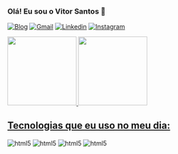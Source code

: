 ### Olá! Eu sou o Vitor Santos 👋

[![Blog](https://img.shields.io/website?label=VitorSantos.com&style=for-the-badge&url=https://vitxr10.github.io/portfolio/)](https://vitxr10.github.io/portfolio/)
[![Gmail](https://img.shields.io/badge/Gmail-D14836?style=for-the-badge&logo=gmail&logoColor=white)](mailto:vitorsalves0812@gmail.com)
[![Linkedin](https://img.shields.io/badge/LinkedIn-0077B5?style=for-the-badge&logo=linkedin&logoColor=white)](https://www.linkedin.com/in/vitor-alves-168201251/)
[![Instagram](https://img.shields.io/badge/Instagram-E4405F?style=for-the-badge&logo=instagram&logoColor=white)](https://instagram.com/vitxr.10)

<div>
  <a href="https://github.com/vitxr10">
  <img height="155em" src="https://github-readme-stats.vercel.app/api?username=vitxr10&show_icons=true&theme=tokyonight">
  <img height="155em" src="https://github-readme-stats.vercel.app/api/top-langs/?username=vitxr10&layout=compact&theme=tokyonight">  
</div>

## Tecnologias que eu uso no meu dia:

<div style="display: inline-block">
  <img align="center" alt="html5" src="https://img.shields.io/badge/HTML5-E34F26?style=for-the-badge&logo=html5&logoColor=white"/>
  <img align="center" alt="html5" src="https://img.shields.io/badge/CSS3-1572B6?style=for-the-badge&logo=css3&logoColor=white"/>
  <img align="center" alt="html5" src="https://img.shields.io/badge/JavaScript-F7DF1E?style=for-the-badge&logo=javascript&logoColor=black"/>
  <img align="center" alt="html5" src="https://img.shields.io/badge/Java-ED8B00?style=for-the-badge&logo=java&logoColor=white"/>
</div>
